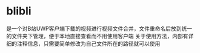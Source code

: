 # blibli
是一个对B站UWP客户端下载的视频进行视频文件合并，文件重命名后放到统一的文件夹下管理，便于本地直接查看而不用使用客户端
关于使用方法，内部有详细的注释信息，只需要简单修改为自己文件所在的路径就可以使用
